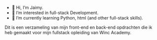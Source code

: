 - 👋 Hi, I’m Jaimy.
- 👀 I’m interested in full-stack Development.
- 🌱 I’m currently learning Python, html (and other full-stack
 skills).
 
 Dit is een verzameling van mijn front-end en back-end opdrachten die ik heb gemaakt voor mijn fullstack opleiding van Winc Academy.

<!---
jaimy-joingith/jaimy-joingith is a ✨ special ✨ repository because its `README.md` (this file) appears on your GitHub profile.
You can click the Preview link to take a look at your changes.
--->
